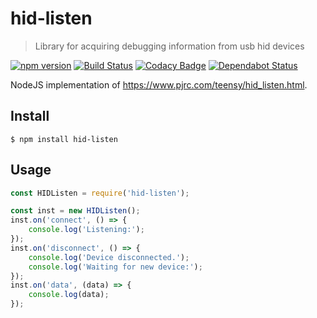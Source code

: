 # hid-listen
> Library for acquiring debugging information from usb hid devices

[![npm version](https://badge.fury.io/js/hid-listen.svg)](https://badge.fury.io/js/hid-listen)
[![Build Status](https://travis-ci.org/zvecr/hid-listen.svg?branch=master)](https://travis-ci.org/zvecr/hid-listen)
[![Codacy Badge](https://api.codacy.com/project/badge/Grade/e82a584a1db24d4897a7fe754ce10255)](https://www.codacy.com/app/zvecr/hid-listen?utm_source=github.com&amp;utm_medium=referral&amp;utm_content=zvecr/hid-listen&amp;utm_campaign=Badge_Grade)
[![Dependabot Status](https://api.dependabot.com/badges/status?host=github&repo=zvecr/hid-listen)](https://dependabot.com)

NodeJS implementation of <https://www.pjrc.com/teensy/hid_listen.html>.

## Install

```shell
$ npm install hid-listen
```

## Usage

```js
const HIDListen = require('hid-listen');

const inst = new HIDListen();
inst.on('connect', () => {
    console.log('Listening:');
});
inst.on('disconnect', () => {
    console.log('Device disconnected.');
    console.log('Waiting for new device:');
});
inst.on('data', (data) => {
    console.log(data);
});
```
